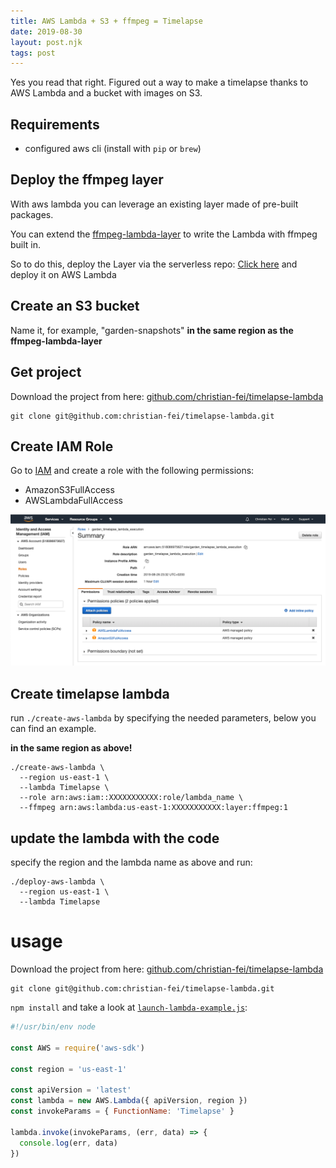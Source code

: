 ```yaml
---
title: AWS Lambda + S3 + ffmpeg = Timelapse
date: 2019-08-30
layout: post.njk
tags: post
---
```


Yes you read that right. Figured out a way to make a timelapse thanks to AWS Lambda and a bucket with images on S3.

## Requirements

- configured aws cli (install with `pip` or `brew`)


## Deploy the ffmpeg layer

With aws lambda you can leverage an existing layer made of pre-built packages.

You can extend the [ffmpeg-lambda-layer](https://serverlessrepo.aws.amazon.com/applications/arn:aws:serverlessrepo:us-east-1:145266761615:applications~ffmpeg-lambda-layer) to write the Lambda with ffmpeg built in.

So to do this, deploy the Layer via the serverless repo: [Click here](https://serverlessrepo.aws.amazon.com/applications/arn:aws:serverlessrepo:us-east-1:145266761615:applications~ffmpeg-lambda-layer) and deploy it on AWS Lambda

## Create an S3 bucket

Name it, for example, "garden-snapshots" **in the same region as the ffmpeg-lambda-layer**

## Get project

Download the project from here: [github.com/christian-fei/timelapse-lambda](https://github.com/christian-fei/timelapse-lambda)

```
git clone git@github.com:christian-fei/timelapse-lambda.git
```

## Create IAM Role

Go to [IAM](https://console.aws.amazon.com/iam/home?region=us-east-1#/users) and create a role with the following permissions:

- AmazonS3FullAccess
- AWSLambdaFullAccess

![lambda-iam.png](/assets/images/posts/lambda-iam.png)


## Create timelapse lambda

run `./create-aws-lambda` by specifying the needed parameters, below you can find an example.

**in the same region as above!**

```
./create-aws-lambda \
  --region us-east-1 \
  --lambda Timelapse \
  --role arn:aws:iam::XXXXXXXXXXX:role/lambda_name \
  --ffmpeg arn:aws:lambda:us-east-1:XXXXXXXXXXX:layer:ffmpeg:1
```

## update the lambda with the code

specify the region and the lambda name as above and run:

```
./deploy-aws-lambda \
  --region us-east-1 \
  --lambda Timelapse
```

# usage

Download the project from here: [github.com/christian-fei/timelapse-lambda](https://github.com/christian-fei/timelapse-lambda)

```
git clone git@github.com:christian-fei/timelapse-lambda.git
```

`npm install` and take a look at [`launch-lambda-example.js`](https://github.com/christian-fei/timelapse-lambda/blob/master/launch-lambda-example.js):

```js
#!/usr/bin/env node

const AWS = require('aws-sdk')

const region = 'us-east-1'

const apiVersion = 'latest'
const lambda = new AWS.Lambda({ apiVersion, region })
const invokeParams = { FunctionName: 'Timelapse' }

lambda.invoke(invokeParams, (err, data) => {
  console.log(err, data)
})
```